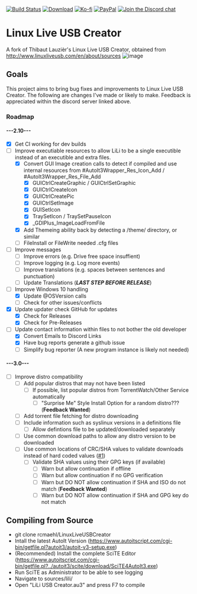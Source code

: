 [![Build Status](https://img.shields.io/github/workflow/status/rcmaehl/LinuxLiveUSBCreator/lili)](https://github.com/rcmaehl/LinuxLiveUSBCreator/actions?query=workflow%3Alili)
[![Download](https://img.shields.io/github/v/release/rcmaehl/LinuxLiveUSBCreator)](https://github.com/rcmaehl/LinuxLiveUSBCreator/releases/latest/)
[![Ko-fi](https://img.shields.io/badge/Support%20me%20on-Ko--fi-FF5E5B.svg?logo=ko-fi)](https://ko-fi.com/rcmaehl)
[![PayPal](https://img.shields.io/badge/Donate%20on-PayPal-00457C.svg?logo=paypal)](https://paypal.me/rhsky)
[![Join the Discord chat](https://img.shields.io/badge/Discord-chat-7289da.svg?&logo=discord)](https://discord.gg/uBnBcBx)


# Linux Live USB Creator
A fork of Thibaut Lauzièr's Linux Live USB Creator, obtained from http://www.linuxliveusb.com/en/about/sources
![image](https://user-images.githubusercontent.com/716581/115993652-b5012180-a5a1-11eb-81f8-cd3452d6e996.png)


## Goals
This project aims to bring bug fixes and improvements to Linux Live USB Creator. The following are changes I've made or likely to make. Feedback is appreciated within the discord server linked above.

### Roadmap

#### ---2.10---
- [x] Get CI working for dev builds
- [ ] Improve executiable resources to allow LiLi to be a single executible instead of an executible and extra files.
    - [x] Convert GUI Image creation calls to detect if compiled and use internal resources from #AutoIt3Wrapper_Res_Icon_Add / #AutoIt3Wrapper_Res_File_Add
        - [x] GUICtrlCreateGraphic / GUICtrlSetGraphic
        - [x] GUICtrlCreateIcon
        - [x] GUICtrlCreatePic
        - [x] GUICtrlSetImage
        - [x] GUISetIcon
        - [x] TraySetIcon / TraySetPauseIcon
        - [x] _GDIPlus_ImageLoadFromFile
    - [x] Add Themeing ability back by detecting a /theme/ directory, or similar
    - [ ] FileInstall or FileWrite needed .cfg files
- [ ] Improve messages
    - [ ] Improve errors (e.g. Drive free space insuffient)
    - [ ] Improve logging (e.g. Log more events)
    - [ ] Improve translations (e.g. spaces between sentences and punctuation)
    - [ ] Update Translations (***LAST STEP BEFORE RELEASE***)
- [ ] Improve Windows 10 handling
    - [x] Update @OSVersion calls
    - [ ] Check for other issues/conflicts
- [x] Update updater check GitHub for updates
    - [x] Check for Releases
    - [x] Check for Pre-Releases
- [ ] Update contact information within files to not bother the old developer
    - [x] Convert Emails to Discord Links
    - [x] Have bug reports generate a github issue
    - [ ] Simplify bug reporter (A new program instance is likely not needed)

#### ---3.0---
- [ ] Improve distro compatibility
    - [ ] Add popular distros that may not have been listed
        - [ ] If possible, list popular distros from TorrentWatch/Other Service automatically
            - [ ] "Surprise Me" Style Install Option for a random distro??? (**Feedback Wanted**)
    - [ ] Add torrent file fetching for distro downloading
    - [ ] Include information such as syslinux versions in a definitions file
        - [ ] Allow defintions file to be updated/downloaded separately
    - [ ] Use common download paths to allow any distro version to be downloaded
    - [ ] Use common locations of CRC/SHA values to validate downloads instead of hard coded values ([#1](https://github.com/rcmaehl/LinuxLiveUSBCreator/issues/1))
        - [ ] Validate SHA values using their GPG keys (if available)
            - [ ] Warn but allow continuation if offline
            - [ ] Warn but allow continuation if no GPG verification
            - [ ] Warn but DO NOT allow continuation if SHA and ISO do not match (**Feedback Wanted**)
            - [ ] Warn but DO NOT allow continuation if SHA and GPG key do not match

## Compiling from Source

* git clone rcmaehl/LinuxLiveUSBCreator
* Intall the latest AutoIt Version (https://www.autoitscript.com/cgi-bin/getfile.pl?autoit3/autoit-v3-setup.exe)
* (Recommended) Install the complete SciTE Editor (https://www.autoitscript.com/cgi-bin/getfile.pl?../autoit3/scite/download/SciTE4AutoIt3.exe)
* Run SciTE as Administrator to be able to see logging
* Navigate to sources/lili/
* Open "LiLi USB Creator.au3" and press F7 to compile
